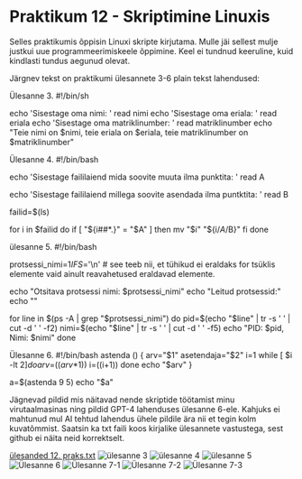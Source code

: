 # Praktikum 12 - Skriptimine Linuxis

Selles praktikumis õppisin Linuxi skripte kirjutama. Mulle jäi sellest mulje justkui uue programmeerimiskeele õppimine. Keel ei tundnud keeruline, kuid kindlasti tundus aegunud olevat.

Järgnev tekst on praktikumi ülesannete 3-6 plain tekst lahendused:

Ülesanne 3.
#!/bin/sh

echo 'Sisestage oma nimi: '
read nimi
echo 'Sisestage oma eriala: '
read eriala
echo 'Sisestage oma matriklinumber: '
read matriklinumber
echo "Teie nimi on $nimi, teie eriala on $eriala, teie matriklinumber on $matriklinumber"

Ülesanne 4.
#!/bin/bash

echo 'Sisestage faililaiend mida soovite muuta ilma punktita: '
read A

echo 'Sisestage faililaiend millega soovite asendada ilma puntktita: '
read B

failid=$(ls)

for i in $failid
do
    if [ "${i##*.}" = "$A" ]
    then
    mv "$i" "${i/$A/$B}"
    fi
done

ülesanne 5.
#!/bin/bash

protsessi_nimi=$1
IFS=$'\n' # see teeb nii, et tühikud ei eraldaks for tsüklis elemente vaid ainult reavahetused eraldavad elemente.

echo "Otsitava protsessi nimi: $protsessi_nimi"
echo "Leitud protsessid:"
echo ""

for line in $(ps -A | grep "$protsessi_nimi")
do
    pid=$(echo "$line" | tr -s ' ' | cut -d ' ' -f2)
    nimi=$(echo "$line" | tr -s ' ' | cut -d ' ' -f5)
    echo "PID: $pid, Nimi: $nimi"
done

Ülesanne 6.
#!/bin/bash
astenda () {
arv="$1"
asetendaja="$2"
i=1
while [ $i -lt $2 ]
do
    arv=$(($arv*$1))
    i=$(($i+1))
done
echo  "$arv"
}

a=$(astenda 9 5)
echo "$a"

Jägnevad pildid mis näitavad nende skriptide töötamist minu virutaalmasinas ning pildid GPT-4 lahenduses ülesanne 6-ele. Kahjuks ei mahtunud mul AI tehtud lahendus ühele pildile ära nii et tegin kolm kuvatõmmist. Saatsin ka txt faili koos kirjalike ülesannete vastustega, sest github ei näita neid korrektselt.

[ülesanded 12. praks.txt](https://github.com/HannesJaakson/opsys2023/files/13634317/ulesanded.12.praks.txt)
![ülesanne 3](https://github.com/HannesJaakson/opsys2023/assets/144902904/03e61373-f1a8-49a1-9d55-2e0a07b32723)
![ülesanne 4](https://github.com/HannesJaakson/opsys2023/assets/144902904/5a205ae3-1aba-43e6-9151-2f14bc4b046c)
![ülesanne 5](https://github.com/HannesJaakson/opsys2023/assets/144902904/0c9d69cf-3272-402d-80a9-ecdee77d6bf0)
![Ülesanne 6](https://github.com/HannesJaakson/opsys2023/assets/144902904/ef02b502-1b13-4422-8597-f0d72d824c6f)
![Ülesanne 7-1](https://github.com/HannesJaakson/opsys2023/assets/144902904/7e20f96f-7779-4110-9a10-30232003045d)
![Ülesanne 7-2](https://github.com/HannesJaakson/opsys2023/assets/144902904/e0b6433d-c4e4-4357-aec0-77bfd27a1056)
![Ülesanne 7-3](https://github.com/HannesJaakson/opsys2023/assets/144902904/6976d572-0c8d-45d5-88e9-907afc885e4b)



